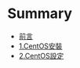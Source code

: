 # Summary

* [前言](README.md)
* [1.CentOS安裝](1.CentOS安裝與設定/1.CentOS安裝.md)
* [2.CentOS設定](1.CentOS安裝與設定/2.CentOS設定.md)

